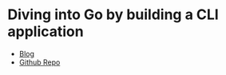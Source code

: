 # Diving into Go by building a CLI application

- [Blog]
- [Github Repo]

[Blog]: https://eryb.space/2020/05/27/diving-into-go-by-building-a-cli-application.html
[Github Repo]: https://github.com/erybz/go-grab-xkcd
